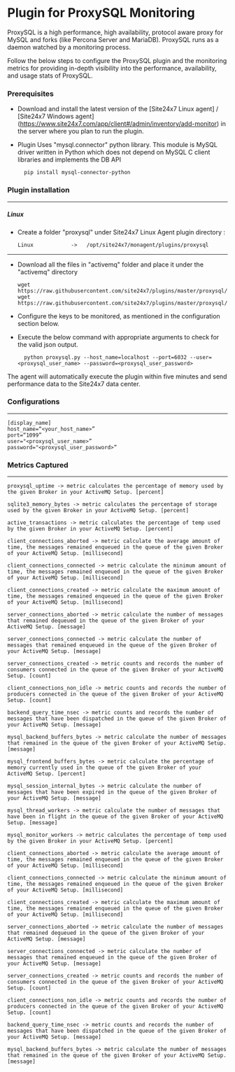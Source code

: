 Plugin for ProxySQL Monitoring 
==============================================

ProxySQL is a high performance, high availability, protocol aware proxy for MySQL and forks (like Percona Server and MariaDB). ProxySQL runs as a daemon watched by a monitoring process.

Follow the below steps to configure the ProxySQL plugin and the monitoring metrics for providing in-depth visibility into the performance, availability, and usage stats of ProxySQL.

### Prerequisites

- Download and install the latest version of the [Site24x7 Linux agent] / [Site24x7 Windows agent] (https://www.site24x7.com/app/client#/admin/inventory/add-monitor) in the server where you plan to run the plugin. 

- Plugin Uses "mysql.connector" python library. This module is MySQL driver written in Python which does not depend on MySQL C client libraries and implements the DB API  

		pip install mysql-connector-python
		

### Plugin installation
---
##### Linux 

- Create a folder "proxysql" under Site24x7 Linux Agent plugin directory : 

      Linux            ->   /opt/site24x7/monagent/plugins/proxysql

---

- Download all the files in "activemq" folder and place it under the "activemq" directory

	  wget https://raw.githubusercontent.com/site24x7/plugins/master/proxysql/proxysql.py
	  wget https://raw.githubusercontent.com/site24x7/plugins/master/proxysql/proxysql.cfg
	
- Configure the keys to be monitored, as mentioned in the configuration section below.

- Execute the below command with appropriate arguments to check for the valid json output.  

		python proxysql.py --host_name=localhost --port=6032 --user=<proxysql_user_name> --password=<proxysql_user_password>


The agent will automatically execute the plugin within five minutes and send performance data to the Site24x7 data center.

### Configurations
---
	[display_name]
	host_name=“<your_host_name>”
	port=“1099”
	user="<proxysql_user_name>”
	password="<proxysql_user_password>”

### Metrics Captured
---
	proxysql_uptime -> metric calculates the percentage of memory used by the given Broker in your ActiveMQ Setup. [percent]

	sqlite3_memory_bytes -> metric calculates the percentage of storage used by the given Broker in your ActiveMQ Setup. [percent]

	active_transactions -> metric calculates the percentage of temp used by the given Broker in your ActiveMQ Setup. [percent]

	client_connections_aborted -> metric calculate the average amount of time, the messages remained enqueued in the queue of the given Broker of your ActiveMQ Setup. [millisecond]

	client_connections_connected -> metric calculate the minimum amount of time, the messages remained enqueued in the queue of the given Broker of your ActiveMQ Setup. [millisecond]

	client_connections_created -> metric calculate the maximum amount of time, the messages remained enqueued in the queue of the given Broker of your ActiveMQ Setup. [millisecond]

	server_connections_aborted -> metric calculate the number of messages that remained dequeued in the queue of the given Broker of your ActiveMQ Setup. [message]
	
	server_connections_connected -> metric calculate the number of messages that remained enqueued in the queue of the given Broker of your ActiveMQ Setup. [message]

	server_connections_created -> metric counts and records the number of consumers connected in the queue of the given Broker of your ActiveMQ Setup. [count]

	client_connections_non_idle -> metric counts and records the number of producers connected in the queue of the given Broker of your ActiveMQ Setup. [count]

	backend_query_time_nsec -> metric counts and records the number of messages that have been dispatched in the queue of the given Broker of your ActiveMQ Setup. [message]

	mysql_backend_buffers_bytes -> metric calculate the number of messages that remained in the queue of the given Broker of your ActiveMQ Setup. [message]

	mysql_frontend_buffers_bytes -> metric calculate the percentage of memory currently used in the queue of the given Broker of your ActiveMQ Setup. [percent]

	mysql_session_internal_bytes -> metric calculate the number of messages that have been expired in the queue of the given Broker of your ActiveMQ Setup. [message]

	mysql_thread_workers -> metric calculate the number of messages that have been in flight in the queue of the given Broker of your ActiveMQ Setup. [message]		

	mysql_monitor_workers -> metric calculates the percentage of temp used by the given Broker in your ActiveMQ Setup. [percent]

	client_connections_aborted -> metric calculate the average amount of time, the messages remained enqueued in the queue of the given Broker of your ActiveMQ Setup. [millisecond]

	client_connections_connected -> metric calculate the minimum amount of time, the messages remained enqueued in the queue of the given Broker of your ActiveMQ Setup. [millisecond]

	client_connections_created -> metric calculate the maximum amount of time, the messages remained enqueued in the queue of the given Broker of your ActiveMQ Setup. [millisecond]

	server_connections_aborted -> metric calculate the number of messages that remained dequeued in the queue of the given Broker of your ActiveMQ Setup. [message]
	
	server_connections_connected -> metric calculate the number of messages that remained enqueued in the queue of the given Broker of your ActiveMQ Setup. [message]

	server_connections_created -> metric counts and records the number of consumers connected in the queue of the given Broker of your ActiveMQ Setup. [count]

	client_connections_non_idle -> metric counts and records the number of producers connected in the queue of the given Broker of your ActiveMQ Setup. [count]

	backend_query_time_nsec -> metric counts and records the number of messages that have been dispatched in the queue of the given Broker of your ActiveMQ Setup. [message]

	mysql_backend_buffers_bytes -> metric calculate the number of messages that remained in the queue of the given Broker of your ActiveMQ Setup. [message]
